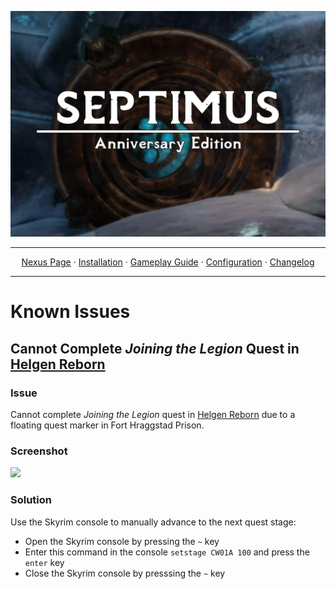 <a href="https://www.youtube.com/watch?v=70DZ5UV1Bdo"><img src="images/banner.webp" target="_blank"></a>

---

<p align="center">
  <a href="https://www.nexusmods.com/skyrimspecialedition/mods/58229">Nexus Page</a> ·
  <a href="README.md">Installation</a> ·
  <a href="GAMEPLAY.md">Gameplay Guide</a> ·
  <a href="CONFIGURATION.md">Configuration</a> ·
  <a href="CHANGELOG.md">Changelog</a>
</p>

---

# Known Issues

## Cannot Complete _Joining the Legion_ Quest in [Helgen Reborn](https://www.nexusmods.com/skyrimspecialedition/mods/5673)

### Issue

Cannot complete _Joining the Legion_ quest in [Helgen Reborn](https://www.nexusmods.com/skyrimspecialedition/mods/5673) due to a floating quest marker in Fort Hraggstad Prison.

### Screenshot

<img src="https://raw.githubusercontent.com/Guitarninja2/septimus/main/images/issue-0001-screenshot-A.jpg"/>

### Solution

Use the Skyrim console to manually advance to the next quest stage:

- Open the Skyrim console by pressing the <code>~</code> key
- Enter this command in the console <code>setstage CW01A 100</code> and press the <code>enter</code> key
- Close the Skyrim console by presssing the <code>~</code> key

